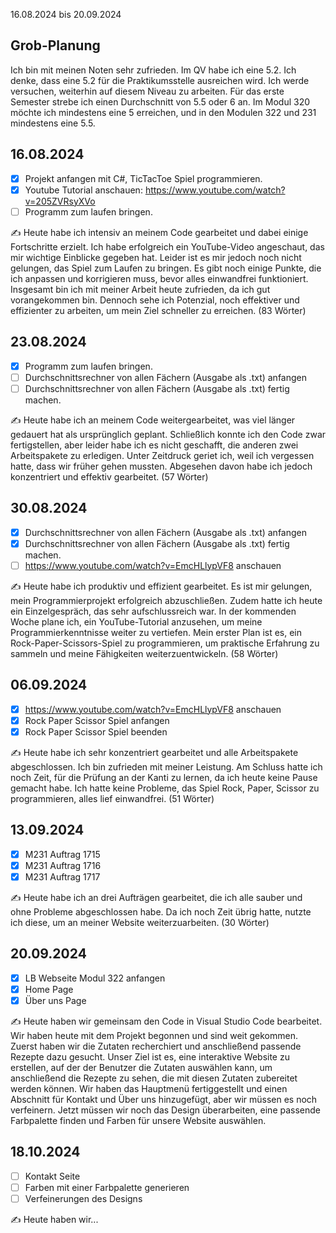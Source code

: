 16.08.2024 bis 20.09.2024

## Grob-Planung

Ich bin mit meinen Noten sehr zufrieden. Im QV habe ich eine 5.2. Ich denke, dass eine 5.2 für die Praktikumsstelle ausreichen wird. Ich werde versuchen, weiterhin auf diesem Niveau zu arbeiten. Für das erste Semester strebe ich einen Durchschnitt von 5.5 oder 6 an. Im Modul 320 möchte ich mindestens eine 5 erreichen, und in den Modulen 322 und 231 mindestens eine 5.5.


## 16.08.2024

- [x] Projekt anfangen mit C#, TicTacToe Spiel programmieren.
- [x] Youtube Tutorial anschauen: https://www.youtube.com/watch?v=205ZVRsyXVo
- [ ] Programm zum laufen bringen.

✍️ Heute habe ich intensiv an meinem Code gearbeitet und dabei einige Fortschritte erzielt. Ich habe erfolgreich ein YouTube-Video angeschaut, das mir wichtige Einblicke gegeben hat. Leider ist es mir jedoch noch nicht gelungen, das Spiel zum Laufen zu bringen. Es gibt noch einige Punkte, die ich anpassen und korrigieren muss, bevor alles einwandfrei funktioniert. Insgesamt bin ich mit meiner Arbeit heute zufrieden, da ich gut vorangekommen bin. Dennoch sehe ich Potenzial, noch effektiver und effizienter zu arbeiten, um mein Ziel schneller zu erreichen. (83 Wörter)


## 23.08.2024

- [x] Programm zum laufen bringen.
- [ ] Durchschnittsrechner von allen Fächern (Ausgabe als .txt) anfangen
- [ ] Durchschnittsrechner von allen Fächern (Ausgabe als .txt) fertig machen.

✍️ Heute habe ich an meinem Code weitergearbeitet, was viel länger gedauert hat als ursprünglich geplant. Schließlich konnte ich den Code zwar fertigstellen, aber leider habe ich es nicht geschafft, die anderen zwei Arbeitspakete zu erledigen. Unter Zeitdruck geriet ich, weil ich vergessen hatte, dass wir früher gehen mussten. Abgesehen davon habe ich jedoch konzentriert und effektiv gearbeitet. (57 Wörter)



## 30.08.2024

- [x] Durchschnittsrechner von allen Fächern (Ausgabe als .txt) anfangen
- [x] Durchschnittsrechner von allen Fächern (Ausgabe als .txt) fertig machen.
- [ ] https://www.youtube.com/watch?v=EmcHLlypVF8 anschauen

✍️ Heute habe ich produktiv und effizient gearbeitet. Es ist mir gelungen, mein Programmierprojekt erfolgreich abzuschließen. Zudem hatte ich heute ein Einzelgespräch, das sehr aufschlussreich war. In der kommenden Woche plane ich, ein YouTube-Tutorial anzusehen, um meine Programmierkenntnisse weiter zu vertiefen. Mein erster Plan ist es, ein Rock-Paper-Scissors-Spiel zu programmieren, um praktische Erfahrung zu sammeln und meine Fähigkeiten weiterzuentwickeln. (58 Wörter)



## 06.09.2024

- [x] https://www.youtube.com/watch?v=EmcHLlypVF8 anschauen
- [x] Rock Paper Scissor Spiel anfangen
- [x] Rock Paper Scissor Spiel beenden

✍️ Heute habe ich sehr konzentriert gearbeitet und alle Arbeitspakete abgeschlossen. Ich bin zufrieden mit meiner Leistung. Am Schluss hatte ich noch Zeit, für die Prüfung an der Kanti zu lernen, da ich heute keine Pause gemacht habe. Ich hatte keine Probleme, das Spiel Rock, Paper, Scissor zu programmieren, alles lief einwandfrei. (51 Wörter)


## 13.09.2024

- [x] M231 Auftrag 1715
- [x] M231 Auftrag 1716
- [x] M231 Auftrag 1717

✍️ Heute habe ich an drei Aufträgen gearbeitet, die ich alle sauber und ohne Probleme abgeschlossen habe. Da ich noch Zeit übrig hatte, nutzte ich diese, um an meiner Website weiterzuarbeiten. (30 Wörter)


## 20.09.2024

- [x] LB Webseite Modul 322 anfangen
- [x] Home Page
- [x] Über uns Page
      
✍️ Heute haben wir gemeinsam den Code in Visual Studio Code bearbeitet. Wir haben heute mit dem Projekt begonnen und sind weit gekommen. Zuerst haben wir die Zutaten recherchiert und anschließend passende Rezepte dazu gesucht. Unser Ziel ist es, eine interaktive Website zu erstellen, auf der der Benutzer die Zutaten auswählen kann, um anschließend die Rezepte zu sehen, die mit diesen Zutaten zubereitet werden können. Wir haben das Hauptmenü fertiggestellt und einen Abschnitt für Kontakt und Über uns hinzugefügt, aber wir müssen es noch verfeinern. Jetzt müssen wir noch das Design überarbeiten, eine passende Farbpalette finden und Farben für unsere Website auswählen. 


## 18.10.2024

- [ ] Kontakt Seite
- [ ] Farben mit einer Farbpalette generieren
- [ ] Verfeinerungen des Designs
      
✍️ Heute haben wir... 
